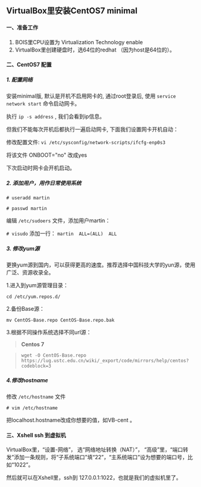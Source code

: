 ## VirtualBox里安装CentOS7 minimal
#### 一、准备工作
1. BOIS里CPU设置为 Virtualization Technology   enable
2. VirtualBox里创建硬盘时，选64位的redhat （因为host是64位的）。

#### 二、CentOS7 配置
##### 1. 配置网络

安装minimal版, 默认是开机不启用网卡的, 通过root登录后, 使用 `service network start` 命令启动网卡。

执行 `ip -s address` , 我们会看到ip信息。

但我们不能每次开机后都执行一遍启动网卡, 下面我们设置网卡开机自动：

修改配置文件: `vi /etc/sysconfig/network-scripts/ifcfg-enp0s3`  

将该文件 ONBOOT="no" 改成yes 

下次启动时网卡会开机启动。

##### 2. 添加用户，用作日常使用系统
`# useradd martin`

`# passwd martin`

编辑 `/etc/sudoers` 文件，添加用户martin：

`# visudo`   添加一行： `martin  ALL=(ALL)  ALL`

##### 3. 修改yum源
更换yum源到国内，可以获得更高的速度。推荐选择中国科技大学的yun源，使用广泛、资源收录全。

1.进入到yum源管理目录：

`cd /etc/yum.repos.d/`

2.备份Base源：

`mv CentOS-Base.repo CentOS-Base.repo.bak`

3.根据不同操作系统选择不同url源：

>**Centos 7**

>`wget -O CentOS-Base.repo https://lug.ustc.edu.cn/wiki/_export/code/mirrors/help/centos?codeblock=3`

##### 4.修改hostname
修改 `/etc/hostname` 文件

`# vim /etc/hostname`

把localhost.hostname改成你想要的值，如VB-cent 。

#### 三、Xshell ssh 到虚拟机
VirtualBox里，“设置-网络”， 选“网络地址转换（NAT）”， “高级”里，“端口转发”添加一条规则，将“子系统端口”填“22”，“主系统端口”设为想要的端口号，比如“1022”。

然后就可以在Xshell里，ssh到 127.0.0.1:1022，也就是我们的虚拟机里了。
